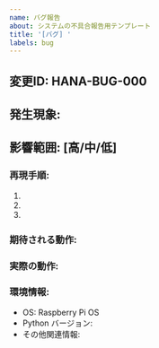 ```yaml
---
name: バグ報告
about: システムの不具合報告用テンプレート
title: '[バグ] '
labels: bug
---
```


## 変更ID: HANA-BUG-000
## 発生現象: 
## 影響範囲: [高/中/低]

### 再現手順:
1. 
2. 
3. 

### 期待される動作:

### 実際の動作:

### 環境情報:
- OS: Raspberry Pi OS
- Python バージョン: 
- その他関連情報:
